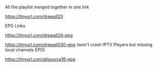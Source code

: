 All the playlist merged together in one link

https://tinyurl.com/drewall20

EPG Links

https://tinyurl.com/drewall24-epg

https://tinyurl.com/drewall030-epg (won't crash IPTV Players but missing local channels EPG)

https://tinyurl.com/allsource16-epg

